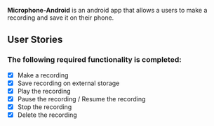 **Microphone-Android** is an android app that allows a users to make a recording and save it on their phone.

## User Stories

### The following **required** functionality is completed:
- [x] Make a recording
- [x] Save recording on external storage
- [x] Play the recording
- [x] Pause the recording / Resume the recording
- [x] Stop the recording
- [x] Delete the recording
